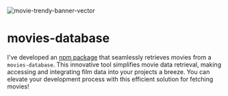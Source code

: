 ![movie-trendy-banner-vector](https://github.com/jitenderji1137/movies-database/assets/113350806/f3b02e01-957b-4a94-866e-047a229927ee)

# movies-database
I've developed an [npm package](https://www.npmjs.com/package/movies-database) that seamlessly retrieves movies from a `movies-database`. This innovative tool simplifies movie data retrieval, making accessing and integrating film data into your projects a breeze. You can elevate your development process with this efficient solution for fetching movies! 
